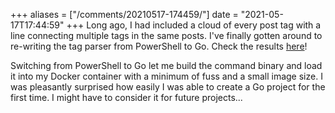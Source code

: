 +++
aliases = ["/comments/20210517-174459/"]
date = "2021-05-17T17:44:59"
+++
Long ago, I had included a cloud of every post tag with a line connecting multiple tags in the same posts. I've finally gotten around to re-writing the tag parser from PowerShell to Go. Check the results [here](https://alexbilson.dev/network/)!

Switching from PowerShell to Go let me build the command binary and load it into my Docker container with a minimum of fuss and a small image size. I was pleasantly surprised how easily I was able to create a Go project for the first time. I might have to consider it for future projects...

